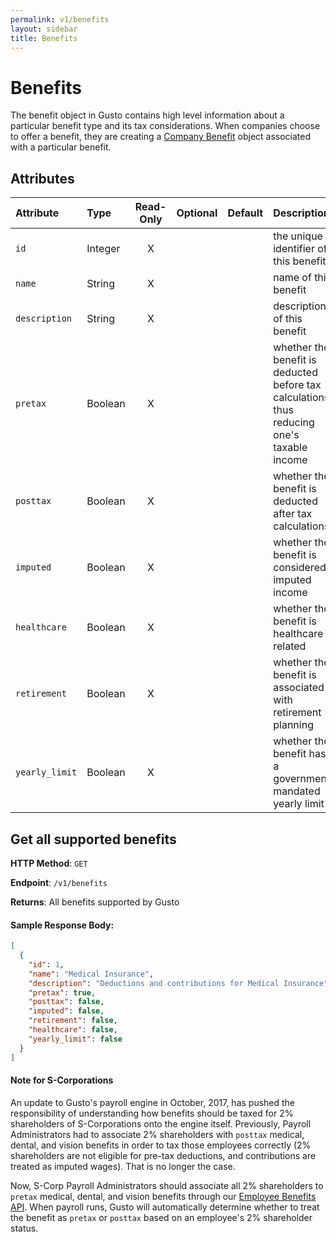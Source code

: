 ```yaml
---
permalink: v1/benefits
layout: sidebar
title: Benefits
---
```


# Benefits

The benefit object in Gusto contains high level information about a particular benefit type and its tax considerations. When companies choose to offer a benefit, they are creating a <a href="/v1/company_benefits">Company Benefit</a> object associated with a particular benefit.

## Attributes

| Attribute                     | Type              | Read-Only | Optional | Default | Description
| :----------                   |:-------------     |:---------:|:--------:|:--------|:-------------
| `id`                          | Integer           |     X     |          |         | the unique identifier of this benefit
| `name`                     | String            |     X     |          |         | name of this benefit
| `description`                 | String           |     X     |          |         | description of this benefit
| `pretax`                      | Boolean           |     X     |          |         | whether the benefit is deducted before tax calculations, thus reducing one's taxable income
| `posttax`                      | Boolean           |     X     |          |         | whether the benefit is deducted after tax calculations
| `imputed`                      | Boolean           |     X     |          |         | whether the benefit is considered imputed income
| `healthcare`                      | Boolean           |     X     |          |         | whether the benefit is healthcare related
| `retirement`                      | Boolean           |     X     |          |         | whether the benefit is associated with retirement planning
| `yearly_limit`                      | Boolean           |     X     |          |         | whether the benefit has a government mandated yearly limit


## Get all supported benefits

**HTTP Method**: `GET`

**Endpoint**: `/v1/benefits`

**Returns**: All benefits supported by Gusto

#### Sample Response Body:

```json
[
  {
    "id": 1,
    "name": "Medical Insurance",
    "description": "Deductions and contributions for Medical Insurance",
    "pretax": true,
    "posttax": false,
    "imputed": false,
    "retirement": false,
    "healthcare": false,
    "yearly_limit": false
  }
]
```


#### Note for S-Corporations
An update to Gusto's payroll engine in October, 2017, has pushed the responsibility of understanding how benefits should be taxed for 2% shareholders of S-Corporations onto the engine itself. Previously, Payroll Administrators had to associate 2% shareholders with `posttax` medical, dental, and vision benefits in order to tax those employees correctly (2% shareholders are not eligible for pre-tax deductions, and contributions are treated as imputed wages). That is no longer the case.

Now, S-Corp Payroll Administrators should associate all 2% shareholders to `pretax` medical, dental, and vision benefits through our [Employee Benefits API](/v1/employee_benefits). When payroll runs, Gusto will automatically determine whether to treat the benefit as `pretax` or `posttax` based on an employee's 2% shareholder status.
